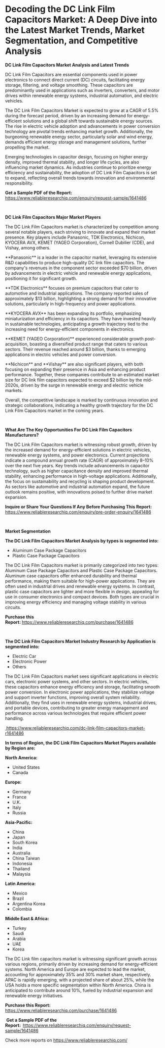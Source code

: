 <p><h1>Decoding the DC Link Film Capacitors Market: A Deep Dive into the Latest Market Trends, Market Segmentation, and Competitive Analysis</h1></p><p><strong>DC Link Film Capacitors Market Analysis and Latest Trends</strong></p>
<p><p>DC Link Film Capacitors are essential components used in power electronics to connect direct current (DC) circuits, facilitating energy storage, filtering, and voltage smoothing. These capacitors are predominantly used in applications such as inverters, converters, and motor drives within renewable energy systems, industrial automation, and electric vehicles. </p><p>The DC Link Film Capacitors Market is expected to grow at a CAGR of 5.5% during the forecast period, driven by an increasing demand for energy-efficient solutions and a global shift towards sustainable energy sources. The rise in electric vehicle adoption and advancements in power conversion technology are pivotal trends enhancing market growth. Additionally, the burgeoning renewable energy sector, particularly solar and wind energy, demands efficient energy storage and management solutions, further propelling the market. </p><p>Emerging technologies in capacitor design, focusing on higher energy density, improved thermal stability, and longer life cycles, are also influencing market dynamics. As industries continue to prioritize energy efficiency and sustainability, the adoption of DC Link Film Capacitors is set to expand, reflecting overall trends towards innovation and environmental responsibility.</p></p>
<p><strong>Get a Sample PDF of the Report:&nbsp;</strong> <a href="https://www.reliableresearchiq.com/enquiry/request-sample/1641486?utm_campaign=3097&utm_medium=2&utm_source=Github&utm_content=ia&utm_term=06042025&utm_id=dc-link-film-capacitors">https://www.reliableresearchiq.com/enquiry/request-sample/1641486</a></p>
<p>&nbsp;</p>
<p><strong>DC Link Film Capacitors Major Market Players</strong></p>
<p><p>The DC Link Film Capacitors market is characterized by competition among several notable players, each striving to innovate and expand their market presence. Key players include Panasonic, TDK Electronics, Nichicon, KYOCERA AVX, KEMET (YAGEO Corporation), Cornell Dubilier (CDE), and Vishay, among others.</p><p>**Panasonic** is a leader in the capacitor market, leveraging its extensive R&D capabilities to produce high-quality DC link film capacitors. The company's revenues in the component sector exceeded $70 billion, driven by advancements in electric vehicle and renewable energy applications, positioning it for significant growth.</p><p>**TDK Electronics** focuses on premium capacitors that cater to automotive and industrial applications. The company reported sales of approximately $13 billion, highlighting a strong demand for their innovative solutions, particularly in high-frequency and power applications.</p><p>**KYOCERA AVX** has been expanding its portfolio, emphasizing miniaturization and efficiency in its capacitors. They have invested heavily in sustainable technologies, anticipating a growth trajectory tied to the increasing need for energy-efficient components in electronics.</p><p>**KEMET (YAGEO Corporation)** experienced considerable growth post-acquisition, boasting a diversified product range that caters to various sectors. Their revenue reached around $3 billion, thanks to emerging applications in electric vehicles and power conversion.</p><p>**Nichicon** and **Vishay** are also significant players, with both focusing on expanding their presence in Asia and enhancing product performance. Together, these companies contribute to an estimated market size for DC link film capacitors expected to exceed $2 billion by the mid-2020s, driven by the surge in renewable energy and electric vehicle markets.</p><p>Overall, the competitive landscape is marked by continuous innovation and strategic collaborations, indicating a healthy growth trajectory for the DC Link Film Capacitors market in the coming years.</p></p>
<p>&nbsp;</p>
<p><strong>What Are The Key Opportunities For DC Link Film Capacitors Manufacturers?</strong></p>
<p><p>The DC Link Film Capacitors market is witnessing robust growth, driven by the increased demand for energy-efficient solutions in electric vehicles, renewable energy systems, and power electronics. Current projections indicate a compound annual growth rate (CAGR) of approximately 8–10% over the next five years. Key trends include advancements in capacitor technology, such as higher capacitance density and improved thermal stability, enhancing performance in high-voltage applications. Additionally, the focus on sustainability and recycling is shaping product development. As sectors like automotive and industrial automation expand, the future outlook remains positive, with innovations poised to further drive market expansion.</p></p>
<p><strong>Inquire or Share Your Questions If Any Before Purchasing This Report:</strong> <a href="https://www.reliableresearchiq.com/enquiry/pre-order-enquiry/1641486?utm_campaign=3097&utm_medium=2&utm_source=Github&utm_content=ia&utm_term=06042025&utm_id=dc-link-film-capacitors">https://www.reliableresearchiq.com/enquiry/pre-order-enquiry/1641486</a></p>
<p>&nbsp;</p>
<p><strong>Market Segmentation</strong></p>
<p><strong>The DC Link Film Capacitors Market Analysis by types is segmented into:</strong></p>
<p><ul><li>Aluminum Case Package Capacitors</li><li>Plastic Case Package Capacitors</li></ul></p>
<p><p>The DC Link Film Capacitors market is primarily categorized into two types: Aluminum Case Package Capacitors and Plastic Case Package Capacitors. Aluminum case capacitors offer enhanced durability and thermal performance, making them suitable for high-power applications. They are often used in industrial drives and renewable energy systems. In contrast, plastic case capacitors are lighter and more flexible in design, appealing for use in consumer electronics and compact devices. Both types are crucial in improving energy efficiency and managing voltage stability in various circuits.</p></p>
<p><strong>Purchase this Report:&nbsp;</strong><a href="https://www.reliableresearchiq.com/purchase/1641486?utm_campaign=3097&utm_medium=2&utm_source=Github&utm_content=ia&utm_term=06042025&utm_id=dc-link-film-capacitors">https://www.reliableresearchiq.com/purchase/1641486</a></p>
<p>&nbsp;</p>
<p><strong>The DC Link Film Capacitors Market Industry Research by Application is segmented into:</strong></p>
<p><ul><li>Electric Car</li><li>Electronic Power</li><li>Others</li></ul></p>
<p><p>The DC Link Film Capacitors market sees significant applications in electric cars, electronic power systems, and other sectors. In electric vehicles, these capacitors enhance energy efficiency and storage, facilitating smooth power conversion. In electronic power applications, they stabilize voltage and support inverter functions, improving overall system reliability. Additionally, they find uses in renewable energy systems, industrial drives, and portable devices, contributing to greater energy management and performance across various technologies that require efficient power handling.</p></p>
<p><a href="https://www.reliableresearchiq.com/dc-link-film-capacitors-market-r1641486?utm_campaign=3097&utm_medium=2&utm_source=Github&utm_content=ia&utm_term=06042025&utm_id=dc-link-film-capacitors">&nbsp;https://www.reliableresearchiq.com/dc-link-film-capacitors-market-r1641486</a></p>
<p><strong>In terms of Region, the DC Link Film Capacitors Market Players available by Region are:</strong></p>
<p>
    <p> <strong> North America: </strong>
        <ul>
            <li>United States</li>
            <li>Canada</li>
        </ul>
        </p> 
    <p> <strong> Europe: </strong>
        <ul>
            <li>Germany</li>
            <li>France</li>
            <li>U.K.</li>
            <li>Italy</li>
            <li>Russia</li>
        </ul>
        </p> 
    <p> <strong> Asia-Pacific: </strong>
        <ul>
            <li>China</li>
            <li>Japan</li>
            <li>South Korea</li>
            <li>India</li>
            <li>Australia</li>
            <li>China Taiwan</li>
            <li>Indonesia</li>
            <li>Thailand</li>
            <li>Malaysia</li>
        </ul>
        </p> 
    <p> <strong> Latin America: </strong>
        <ul>
            <li>Mexico</li>
            <li>Brazil</li>
            <li>Argentina Korea</li>
            <li>Colombia</li>
        </ul>
        </p> 
    <p> <strong> Middle East & Africa: </strong>
        <ul>
            <li>Turkey</li>
            <li>Saudi</li>
            <li>Arabia</li>
            <li>UAE</li>
            <li>Korea</li>
        </ul>
    </p>
    </p>
<p><p>The DC Link film capacitors market is witnessing significant growth across various regions, primarily driven by increasing demand for energy-efficient systems. North America and Europe are expected to lead the market, accounting for approximately 35% and 30% market share, respectively. APAC is rapidly emerging, with a projected share of about 25%, while the USA holds a more specific segmentation within North America. China is anticipated to contribute around 10%, fueled by industrial expansion and renewable energy initiatives.</p></p>
<p><strong>Purchase this Report: </strong><a href="https://www.reliableresearchiq.com/purchase/1641486?utm_campaign=3097&utm_medium=2&utm_source=Github&utm_content=ia&utm_term=06042025&utm_id=dc-link-film-capacitors">https://www.reliableresearchiq.com/purchase/1641486</a></p>
<p>&nbsp;<strong>Get a Sample PDF of the Report:&nbsp;&nbsp;</strong><a href="https://www.reliableresearchiq.com/enquiry/request-sample/1641486?utm_campaign=3097&utm_medium=2&utm_source=Github&utm_content=ia&utm_term=06042025&utm_id=dc-link-film-capacitors">https://www.reliableresearchiq.com/enquiry/request-sample/1641486</a></p>
<p><strong></strong></p>
<p>Check more reports on <a href="https://www.reliableresearchiq.com/?utm_campaign=3097&utm_medium=2&utm_source=Github&utm_content=ia&utm_term=06042025&utm_id=dc-link-film-capacitors">https://www.reliableresearchiq.com/</a></p>